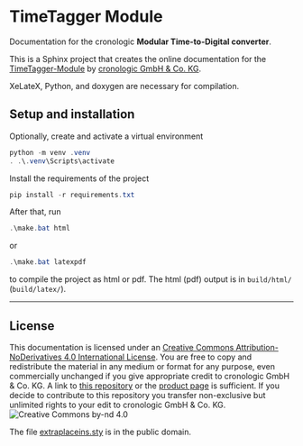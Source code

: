 # TimeTagger Module

Documentation for the cronologic **Modular Time-to-Digital converter**.

This is a Sphinx project that creates the online documentation for the
[TimeTagger-Module](https://www.cronologic.de/product/tdc-modules)
by [cronologic GmbH & Co. KG](https://www.cronologic.de).

XeLateX, Python, and doxygen are necessary for compilation.

## Setup and installation

Optionally, create and activate a virtual environment
```powershell
python -m venv .venv
. .\.venv\Scripts\activate
``` 

Install the requirements of the project
```powershell
pip install -r requirements.txt
```

After that, run
```powershell
.\make.bat html
```
   or
```powershell
.\make.bat latexpdf
```
to compile the project as html or pdf. The html (pdf) output is in `build/html/`
(`build/latex/`).

---

## License
This documentation is licensed under an
[Creative Commons Attribution-NoDerivatives 4.0 International License](https://creativecommons.org/licenses/by-nd/4.0/).
You are free to copy and redistribute the material in any medium or format for
any purpose, even commercially unchanged if you give appropriate credit to
cronologic GmbH & Co. KG. A link to
[this repository](https://github.com/cronologic-de/ug_ndigo5g) or the
[product page](https://www.cronologic.de/products/adcs/cronologic-ndigo5g-10)
is sufficient.  If you decide to contribute to this repository you transfer
non-exclusive but unlimited rights to your edit to cronologic GmbH & Co. KG. 
![Creative Commons by-nd 4.0](https://i.creativecommons.org/l/by-nd/4.0/88x31.png)

The file [extraplaceins.sty](extraplaceins.sty) is in the public domain.